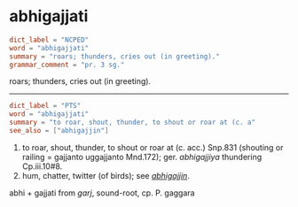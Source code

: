 # abhigajjati

``` toml
dict_label = "NCPED"
word = "abhigajjati"
summary = "roars; thunders, cries out (in greeting)."
grammar_comment = "pr. 3 sg."
```

roars; thunders, cries out (in greeting).

--------------------

``` toml
dict_label = "PTS"
word = "abhigajjati"
summary = "to roar, shout, thunder, to shout or roar at (c. a"
see_also = ["abhigajjin"]
```

1. to roar, shout, thunder, to shout or roar at (c. acc.) Snp.831 (shouting or railing = gajjanto uggajjanto Mnd.172); ger. *abhigajjiya* thundering Cp.iii.10#8.
2. hum, chatter, twitter (of birds); see *[abhigajjin](abhigajjin.md)*.

abhi \+ gajjati from *garj*, sound\-root, cp. P. gaggara

